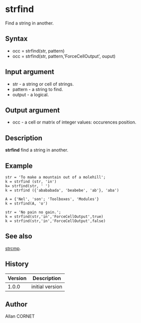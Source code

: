 

# strfind

Find a string in another.

## Syntax

- occ = strfind(str, pattern)
- occ = strfind(str, pattern,'ForceCellOutput', ouput)

## Input argument

 - str - a string or cell of strings.
 - pattern - a string to find.
 - output - a logical.

## Output argument

 - occ - a cell or matrix of integer values: occurences position.

## Description

<b>strfind</b> find a string in another.

## Example

```Nelson
str = 'To make a mountain out of a molehill';
k = strfind (str, 'in')
k= strfind(str, ' ')
k = strfind ({'abababada', 'beabebe', 'ab'}, 'aba')

A = {'Nel', 'son'; 'Toolboxes', 'Modules'}
k = strfind(A, 'o')

str = 'No pain no gain.';
k = strfind(str,'in','ForceCellOutput',true)
k = strfind(str,'in','ForceCellOutput',false)
```

## See also

[strcmp](strcmp.md).
## History

|Version|Description|
|------|------|
|1.0.0|initial version|


## Author

Allan CORNET




